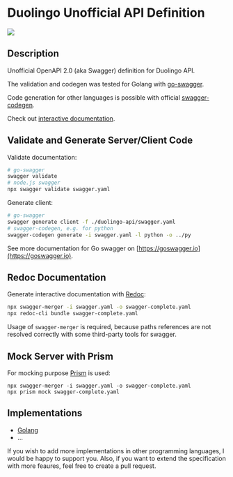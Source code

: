 # Duolingo Unofficial API Definition

![](https://github.com/igorskh/duolingo-api/workflows/Node.js%20CI/badge.svg)

## Description
Unofficial OpenAPI 2.0 (aka Swagger) definition for Duolingo API.

The validation and codegen was tested for Golang with [go-swagger](https://github.com/go-swagger/go-swagger).

Code generation for other languages is possible with official [swagger-codegen](https://github.com/swagger-api/swagger-codegen).

Check out [interactive documentation](https://duolingo-api.roundeasy.now.sh/).

## Validate and Generate Server/Client Code
Validate documentation:
```bash
# go-swagger
swagger validate
# node.js swagger
npx swagger validate swagger.yaml
```

Generate client:
```bash
# go-swagger
swagger generate client -f ./duolingo-api/swagger.yaml
# swagger-codegen, e.g. for python
swagger-codegen generate -i swagger.yaml -l python -o ../py
```

See more documentation for Go swagger on [https://goswagger.io](https://goswagger.io).

## Redoc Documentation
Generate interactive documentation with [Redoc](https://github.com/Redocly/redoc):
```bash
npx swagger-merger -i swagger.yaml -o swagger-complete.yaml
npx redoc-cli bundle swagger-complete.yaml
```

Usage of `swagger-merger` is required, because paths references are not resolved correctly with some third-party tools for swagger.

## Mock Server with Prism
For mocking purpose [Prism](https://stoplight.io/open-source/prism/) is used:
```
npx swagger-merger -i swagger.yaml -o swagger-complete.yaml
npx prism mock swagger-complete.yaml
```

## Implementations
* [Golang](https://github.com/igorskh/go-duolingo)
* ...

If you wish to add more implementations in other programming languages, I would be happy to support you. 
Also, if you want to extend the specification with more feaures, feel free to create a pull request.